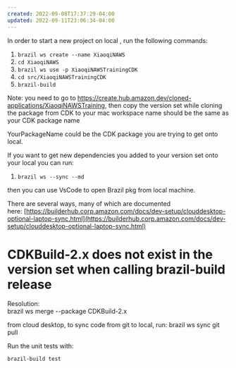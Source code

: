```yaml
---
created: 2022-09-08T17:37:29-04:00
updated: 2022-09-11T23:06:34-04:00
---
```



In order to start a new project on local , run the following commands:

1.  `brazil ws create --name XiaoqiNAWS`
2.  `cd XiaoqiNAWS`
3. `brazil ws use -p XiaoqiNAWSTrainingCDK`
4. `cd src/XiaoqiNAWSTrainingCDK`
5.  `brazil-build`


Note: you need to go to https://create.hub.amazon.dev/cloned-applications/XiaoqiNAWSTraining, then copy the version set while cloning the package from CDK to your mac
workspace name should be the same as your CDK package name

YourPackageName could be the CDK package you are trying to get onto local.

If you want to get new dependencies you added to your version set onto your local you can run:

1.  `brazil ws --sync --md`

then you can use VsCode to open Brazil pkg from local machine. 

There are several ways, many of which are documented here: [https://builderhub.corp.amazon.com/docs/dev-setup/clouddesktop-optional-laptop-sync.html](https://builderhub.corp.amazon.com/docs/dev-setup/clouddesktop-optional-laptop-sync.html)


# CDKBuild-2.x does not exist in the version set when calling brazil-build release


Resolution:  
brazil ws merge --package CDKBuild-2.x

from cloud desktop, to sync code from git to local, run: 
brazil ws sync 
git pull 

Run the unit tests with:

```
brazil-build test
```






